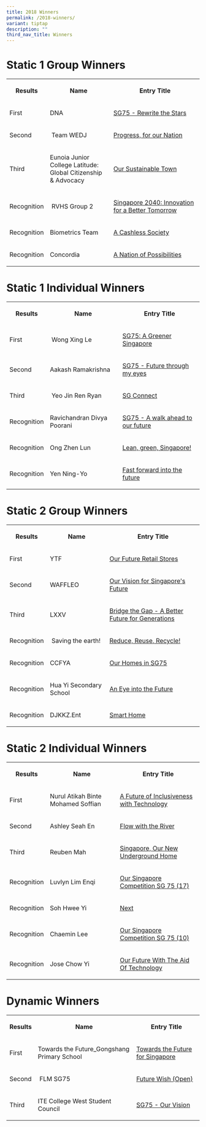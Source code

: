 ```yaml
---
title: 2018 Winners
permalink: /2018-winners/
variant: tiptap
description: ""
third_nav_title: Winners
---
```

<h1><strong>Static 1 Group Winners</strong></h1>
<p></p>
<table style="minWidth: 75px">
<colgroup>
<col>
<col>
<col>
</colgroup>
<tbody>
<tr>
<th rowspan="1" colspan="1">
<p>Results</p>
</th>
<th rowspan="1" colspan="1">
<p>Name</p>
</th>
<th rowspan="1" colspan="1">
<p>Entry Title</p>
</th>
</tr>
<tr>
<td rowspan="1" colspan="1">
<p>First</p>
</td>
<td rowspan="1" colspan="1">
<p>DNA&nbsp;</p>
</td>
<td rowspan="1" colspan="1">
<p><a href="https://www.facebook.com/media/set/?set=a.213870805963477&amp;type=3" rel="noopener nofollow" target="_blank">SG75 - Rewrite the Stars</a>
</p>
</td>
</tr>
<tr>
<td rowspan="1" colspan="1">
<p>Second</p>
</td>
<td rowspan="1" colspan="1">
<p>&nbsp;Team WEDJ</p>
</td>
<td rowspan="1" colspan="1">
<p><a href="https://www.facebook.com/media/set/?set=a.213873865963171&amp;type=3" rel="noopener nofollow" target="_blank">Progress, for our Nation</a>
</p>
</td>
</tr>
<tr>
<td rowspan="1" colspan="1">
<p>Third</p>
</td>
<td rowspan="1" colspan="1">
<p>Eunoia Junior College Latitude:
<br>Global Citizenship &amp; Advocacy</p>
</td>
<td rowspan="1" colspan="1">
<p><a href="https://www.facebook.com/media/set/?set=a.213876629296228&amp;type=3" rel="noopener nofollow" target="_blank">Our Sustainable Town</a>
</p>
</td>
</tr>
<tr>
<td rowspan="1" colspan="1">
<p>Recognition</p>
</td>
<td rowspan="1" colspan="1">
<p>&nbsp;RVHS Group 2</p>
</td>
<td rowspan="1" colspan="1">
<p><a href="https://www.facebook.com/media/set/?set=a.213927832624441&amp;type=3" rel="noopener nofollow" target="_blank">Singapore 2040: Innovation for a Better Tomorrow</a>
</p>
</td>
</tr>
<tr>
<td rowspan="1" colspan="1">
<p>Recognition</p>
</td>
<td rowspan="1" colspan="1">
<p>Biometrics Team&nbsp;</p>
</td>
<td rowspan="1" colspan="1">
<p><a href="https://www.facebook.com/media/set/?set=a.213871942630030&amp;type=3" rel="noopener nofollow" target="_blank">A Cashless Society</a>
</p>
</td>
</tr>
<tr>
<td rowspan="1" colspan="1">
<p>Recognition</p>
</td>
<td rowspan="1" colspan="1">
<p>Concordia</p>
</td>
<td rowspan="1" colspan="1">
<p><a href="https://www.facebook.com/media/set/?set=a.213872855963272&amp;type=3" rel="noopener nofollow" target="_blank">A Nation of Possibilities</a>
</p>
</td>
</tr>
</tbody>
</table>
<h1><strong>Static 1 Individual Winners</strong></h1>
<table style="minWidth: 75px">
<colgroup>
<col>
<col>
<col>
</colgroup>
<tbody>
<tr>
<th rowspan="1" colspan="1">
<p>Results</p>
</th>
<th rowspan="1" colspan="1">
<p>Name</p>
</th>
<th rowspan="1" colspan="1">
<p>Entry Title</p>
</th>
</tr>
<tr>
<td rowspan="1" colspan="1">
<p>First</p>
</td>
<td rowspan="1" colspan="1">
<p>&nbsp;Wong Xing Le</p>
</td>
<td rowspan="1" colspan="1">
<p><a href="https://www.facebook.com/media/set/?set=a.213883545962203&amp;type=3" rel="noopener nofollow" target="_blank">SG75: A Greener Singapore</a>
</p>
</td>
</tr>
<tr>
<td rowspan="1" colspan="1">
<p>Second</p>
</td>
<td rowspan="1" colspan="1">
<p>Aakash Ramakrishna&nbsp;</p>
</td>
<td rowspan="1" colspan="1">
<p><a href="https://www.facebook.com/media/set/?set=a.213882289295662&amp;type=3" rel="noopener nofollow" target="_blank">SG75 - Future through my eyes</a>
</p>
</td>
</tr>
<tr>
<td rowspan="1" colspan="1">
<p>Third</p>
</td>
<td rowspan="1" colspan="1">
<p>&nbsp;Yeo Jin Ren Ryan</p>
</td>
<td rowspan="1" colspan="1">
<p><a href="https://www.facebook.com/media/set/?set=a.213880602629164&amp;type=3" rel="noopener nofollow" target="_blank">SG Connect</a>
</p>
</td>
</tr>
<tr>
<td rowspan="1" colspan="1">
<p>Recognition</p>
</td>
<td rowspan="1" colspan="1">
<p>Ravichandran Divya Poorani&nbsp;</p>
</td>
<td rowspan="1" colspan="1">
<p><a href="https://www.facebook.com/media/set/?set=a.213881755962382&amp;type=3" rel="noopener nofollow" target="_blank">SG75 - A walk ahead to our future</a>
</p>
</td>
</tr>
<tr>
<td rowspan="1" colspan="1">
<p>Recognition</p>
</td>
<td rowspan="1" colspan="1">
<p>Ong Zhen Lun</p>
</td>
<td rowspan="1" colspan="1">
<p><a href="https://www.facebook.com/oursg75/photos/a.213881125962445/213881155962442/?type=3" rel="noopener nofollow" target="_blank">Lean, green, Singapore!</a>
</p>
</td>
</tr>
<tr>
<td rowspan="1" colspan="1">
<p>Recognition</p>
</td>
<td rowspan="1" colspan="1">
<p>Yen Ning-Yo&nbsp;</p>
</td>
<td rowspan="1" colspan="1">
<p><a href="https://www.facebook.com/media/set/?set=a.213882879295603&amp;type=3" rel="noopener nofollow" target="_blank">Fast forward into the future</a>
</p>
</td>
</tr>
</tbody>
</table>
<h1><strong>Static 2 Group Winners</strong></h1>
<table style="minWidth: 75px">
<colgroup>
<col>
<col>
<col>
</colgroup>
<tbody>
<tr>
<th rowspan="1" colspan="1">
<p>Results</p>
</th>
<th rowspan="1" colspan="1">
<p>Name</p>
</th>
<th rowspan="1" colspan="1">
<p>Entry Title</p>
</th>
</tr>
<tr>
<td rowspan="1" colspan="1">
<p>First</p>
</td>
<td rowspan="1" colspan="1">
<p>YTF</p>
</td>
<td rowspan="1" colspan="1">
<p><a href="https://www.facebook.com/media/set/?set=a.213894045961153&amp;type=3" rel="noopener nofollow" target="_blank">Our Future Retail Stores</a>
</p>
</td>
</tr>
<tr>
<td rowspan="1" colspan="1">
<p>Second</p>
</td>
<td rowspan="1" colspan="1">
<p>WAFFLEO&nbsp;</p>
</td>
<td rowspan="1" colspan="1">
<p><a href="https://www.facebook.com/media/set/?set=a.213896265960931&amp;type=3" rel="noopener nofollow" target="_blank">Our Vision for Singapore's Future</a>
</p>
</td>
</tr>
<tr>
<td rowspan="1" colspan="1">
<p>Third</p>
</td>
<td rowspan="1" colspan="1">
<p>LXXV</p>
</td>
<td rowspan="1" colspan="1">
<p><a href="https://www.facebook.com/media/set/?set=a.213889019294989&amp;type=3" rel="noopener nofollow" target="_blank">Bridge the Gap - A Better Future for Generations</a>
</p>
</td>
</tr>
<tr>
<td rowspan="1" colspan="1">
<p>Recognition</p>
</td>
<td rowspan="1" colspan="1">
<p>&nbsp;Saving the earth!</p>
</td>
<td rowspan="1" colspan="1">
<p><a href="https://www.facebook.com/oursg75/photos/a.213895402627684/213895425961015/?type=3" rel="noopener nofollow" target="_blank">Reduce, Reuse, Recycle!</a>
</p>
</td>
</tr>
<tr>
<td rowspan="1" colspan="1">
<p>Recognition</p>
</td>
<td rowspan="1" colspan="1">
<p>CCFYA&nbsp;</p>
</td>
<td rowspan="1" colspan="1">
<p><a href="https://www.facebook.com/media/set/?set=a.213887265961831&amp;type=3" rel="noopener nofollow" target="_blank">Our Homes in SG75</a>
</p>
</td>
</tr>
<tr>
<td rowspan="1" colspan="1">
<p>Recognition</p>
</td>
<td rowspan="1" colspan="1">
<p>Hua Yi Secondary School&nbsp;</p>
</td>
<td rowspan="1" colspan="1">
<p><a href="https://www.facebook.com/oursg75/photos/a.213892695961288/213892722627952/?type=3" rel="noopener nofollow" target="_blank">An Eye into the Future</a>
</p>
</td>
</tr>
<tr>
<td rowspan="1" colspan="1">
<p>Recognition</p>
</td>
<td rowspan="1" colspan="1">
<p>DJKKZ.Ent&nbsp;</p>
</td>
<td rowspan="1" colspan="1">
<p><a href="https://www.facebook.com/media/set/?set=a.213894622627762&amp;type=3" rel="noopener nofollow" target="_blank">Smart Home</a>
</p>
</td>
</tr>
</tbody>
</table>
<h1><strong>Static 2 Individual Winners</strong></h1>
<table style="minWidth: 75px">
<colgroup>
<col>
<col>
<col>
</colgroup>
<tbody>
<tr>
<th rowspan="1" colspan="1">
<p>Results</p>
</th>
<th rowspan="1" colspan="1">
<p>Name</p>
</th>
<th rowspan="1" colspan="1">
<p>Entry Title</p>
</th>
</tr>
<tr>
<td rowspan="1" colspan="1">
<p>First</p>
</td>
<td rowspan="1" colspan="1">
<p>Nurul Atikah Binte Mohamed Soffian&nbsp;</p>
</td>
<td rowspan="1" colspan="1">
<p><a href="https://www.facebook.com/oursg75/photos/a.213897892627435/213897942627430/?type=3" rel="noopener nofollow" target="_blank">A Future of Inclusiveness with Technology</a>
</p>
</td>
</tr>
<tr>
<td rowspan="1" colspan="1">
<p>Second</p>
</td>
<td rowspan="1" colspan="1">
<p>Ashley Seah En</p>
</td>
<td rowspan="1" colspan="1">
<p><a href="https://www.facebook.com/oursg75/photos/a.213900482627176/213900515960506/?type=3" rel="noopener nofollow" target="_blank">Flow with the River</a>
</p>
</td>
</tr>
<tr>
<td rowspan="1" colspan="1">
<p>Third</p>
</td>
<td rowspan="1" colspan="1">
<p>Reuben Mah&nbsp;</p>
</td>
<td rowspan="1" colspan="1">
<p><a href="https://www.facebook.com/oursg75/photos/a.213899652627259/213899695960588/?type=3" rel="noopener nofollow" target="_blank">Singapore, Our New Underground Home</a>
</p>
</td>
</tr>
<tr>
<td rowspan="1" colspan="1">
<p>Recognition</p>
</td>
<td rowspan="1" colspan="1">
<p>Luvlyn Lim Enqi&nbsp;</p>
</td>
<td rowspan="1" colspan="1">
<p><a href="https://www.facebook.com/oursg75/photos/a.213899369293954/213899389293952/?type=3" rel="noopener nofollow" target="_blank">Our Singapore Competition SG 75 (17)</a>
</p>
</td>
</tr>
<tr>
<td rowspan="1" colspan="1">
<p>Recognition</p>
</td>
<td rowspan="1" colspan="1">
<p>Soh Hwee Yi&nbsp;</p>
</td>
<td rowspan="1" colspan="1">
<p><a href="https://www.facebook.com/oursg75/photos/a.213896892627535/213896929294198/?type=3" rel="noopener nofollow" target="_blank">Next</a>
</p>
</td>
</tr>
<tr>
<td rowspan="1" colspan="1">
<p>Recognition</p>
</td>
<td rowspan="1" colspan="1">
<p>Chaemin Lee&nbsp;</p>
</td>
<td rowspan="1" colspan="1">
<p><a href="https://www.facebook.com/oursg75/photos/a.213898892627335/213898915960666/?type=3" rel="noopener nofollow" target="_blank">Our Singapore Competition SG 75 (10)</a>
</p>
</td>
</tr>
<tr>
<td rowspan="1" colspan="1">
<p>Recognition</p>
</td>
<td rowspan="1" colspan="1">
<p>Jose Chow Yi&nbsp;</p>
</td>
<td rowspan="1" colspan="1">
<p><a href="https://www.facebook.com/media/set/?set=a.213900025960555&amp;type=3" rel="noopener nofollow" target="_blank">Our Future With The Aid Of Technology</a>
</p>
</td>
</tr>
</tbody>
</table>
<h1><strong>Dynamic Winners</strong></h1>
<table style="minWidth: 75px">
<colgroup>
<col>
<col>
<col>
</colgroup>
<tbody>
<tr>
<th rowspan="1" colspan="1">
<p>Results</p>
</th>
<th rowspan="1" colspan="1">
<p>Name</p>
</th>
<th rowspan="1" colspan="1">
<p>Entry Title</p>
</th>
</tr>
<tr>
<td rowspan="1" colspan="1">
<p>First</p>
</td>
<td rowspan="1" colspan="1">
<p>Towards the Future_Gongshang Primary School</p>
</td>
<td rowspan="1" colspan="1">
<p><a href="https://www.facebook.com/oursg75/videos/213902065960351/" rel="noopener nofollow" target="_blank">Towards the Future for Singapore</a>
</p>
</td>
</tr>
<tr>
<td rowspan="1" colspan="1">
<p>Second</p>
</td>
<td rowspan="1" colspan="1">
<p>&nbsp;FLM SG75</p>
</td>
<td rowspan="1" colspan="1">
<p><a href="https://www.facebook.com/oursg75/videos/213904592626765/" rel="noopener nofollow" target="_blank">Future Wish (Open)</a>
</p>
</td>
</tr>
<tr>
<td rowspan="1" colspan="1">
<p>Third</p>
</td>
<td rowspan="1" colspan="1">
<p>ITE College West Student Council</p>
</td>
<td rowspan="1" colspan="1">
<p><a href="https://www.facebook.com/oursg75/videos/213903082626916/" rel="noopener nofollow" target="_blank">SG75 - Our Vision</a>
</p>
</td>
</tr>
</tbody>
</table>
<p></p>